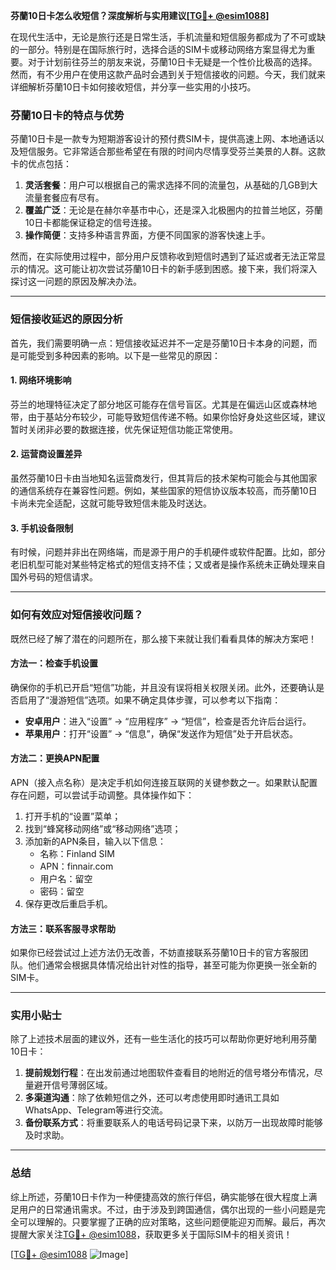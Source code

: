 **芬蘭10日卡怎么收短信？深度解析与实用建议[[TG💪+ @esim1088](https://t.me/s/esim1088)]**

在现代生活中，无论是旅行还是日常生活，手机流量和短信服务都成为了不可或缺的一部分。特别是在国际旅行时，选择合适的SIM卡或移动网络方案显得尤为重要。对于计划前往芬兰的朋友来说，芬蘭10日卡无疑是一个性价比极高的选择。然而，有不少用户在使用这款产品时会遇到关于短信接收的问题。今天，我们就来详细解析芬蘭10日卡如何接收短信，并分享一些实用的小技巧。

### 芬蘭10日卡的特点与优势

芬蘭10日卡是一款专为短期游客设计的预付费SIM卡，提供高速上网、本地通话以及短信服务。它非常适合那些希望在有限的时间内尽情享受芬兰美景的人群。这款卡的优点包括：

1. **灵活套餐**：用户可以根据自己的需求选择不同的流量包，从基础的几GB到大流量套餐应有尽有。
2. **覆盖广泛**：无论是在赫尔辛基市中心，还是深入北极圈内的拉普兰地区，芬蘭10日卡都能保证稳定的信号连接。
3. **操作简便**：支持多种语言界面，方便不同国家的游客快速上手。

然而，在实际使用过程中，部分用户反馈称收到短信时遇到了延迟或者无法正常显示的情况。这可能让初次尝试芬蘭10日卡的新手感到困惑。接下来，我们将深入探讨这一问题的原因及解决办法。

---

### 短信接收延迟的原因分析

首先，我们需要明确一点：短信接收延迟并不一定是芬蘭10日卡本身的问题，而是可能受到多种因素的影响。以下是一些常见的原因：

#### 1. 网络环境影响
芬兰的地理特征决定了部分地区可能存在信号盲区。尤其是在偏远山区或森林地带，由于基站分布较少，可能导致短信传递不畅。如果你恰好身处这些区域，建议暂时关闭非必要的数据连接，优先保证短信功能正常使用。

#### 2. 运营商设置差异
虽然芬蘭10日卡由当地知名运营商发行，但其背后的技术架构可能会与其他国家的通信系统存在兼容性问题。例如，某些国家的短信协议版本较高，而芬蘭10日卡尚未完全适配，这就可能导致短信未能及时送达。

#### 3. 手机设备限制
有时候，问题并非出在网络端，而是源于用户的手机硬件或软件配置。比如，部分老旧机型可能对某些特定格式的短信支持不佳；又或者是操作系统未正确处理来自国外号码的短信请求。

---

### 如何有效应对短信接收问题？

既然已经了解了潜在的问题所在，那么接下来就让我们看看具体的解决方案吧！

#### 方法一：检查手机设置
确保你的手机已开启“短信”功能，并且没有误将相关权限关闭。此外，还要确认是否启用了“漫游短信”选项。如果不确定具体步骤，可以参考以下指南：

- **安卓用户**：进入“设置” -> “应用程序” -> “短信”，检查是否允许后台运行。
- **苹果用户**：打开“设置” -> “信息”，确保“发送作为短信”处于开启状态。

#### 方法二：更换APN配置
APN（接入点名称）是决定手机如何连接互联网的关键参数之一。如果默认配置存在问题，可以尝试手动调整。具体操作如下：

1. 打开手机的“设置”菜单；
2. 找到“蜂窝移动网络”或“移动网络”选项；
3. 添加新的APN条目，输入以下信息：
   - 名称：Finland SIM
   - APN：finnair.com
   - 用户名：留空
   - 密码：留空
4. 保存更改后重启手机。

#### 方法三：联系客服寻求帮助
如果你已经尝试过上述方法仍无改善，不妨直接联系芬蘭10日卡的官方客服团队。他们通常会根据具体情况给出针对性的指导，甚至可能为你更换一张全新的SIM卡。

---

### 实用小贴士

除了上述技术层面的建议外，还有一些生活化的技巧可以帮助你更好地利用芬蘭10日卡：

1. **提前规划行程**：在出发前通过地图软件查看目的地附近的信号塔分布情况，尽量避开信号薄弱区域。
2. **多渠道沟通**：除了依赖短信之外，还可以考虑使用即时通讯工具如WhatsApp、Telegram等进行交流。
3. **备份联系方式**：将重要联系人的电话号码记录下来，以防万一出现故障时能够及时求助。

---

### 总结

综上所述，芬蘭10日卡作为一种便捷高效的旅行伴侣，确实能够在很大程度上满足用户的日常通讯需求。不过，由于涉及到跨国通信，偶尔出现的一些小问题是完全可以理解的。只要掌握了正确的应对策略，这些问题便能迎刃而解。最后，再次提醒大家关注[TG💪+ @esim1088](https://t.me/s/esim1088)，获取更多关于国际SIM卡的相关资讯！

[[TG💪+ @esim1088](https://t.me/s/esim1088) ![Image](https://i.postimg.cc/4NQfJmqS/Snipaste-2025-05-13-00-14-12.png)]
